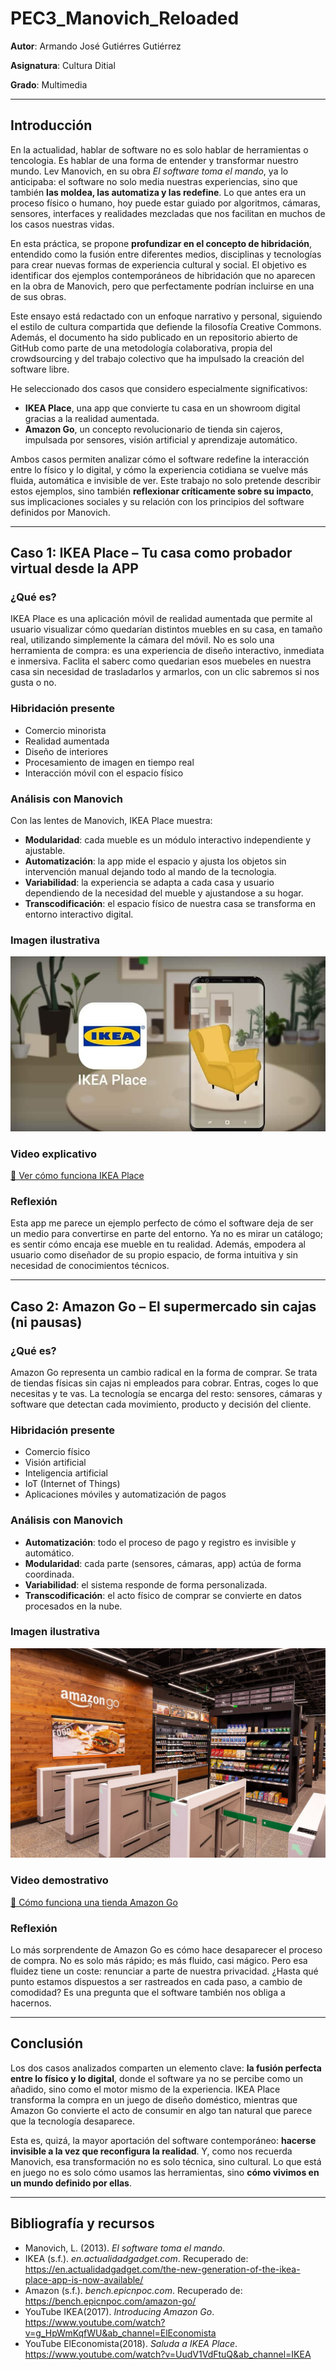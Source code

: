 # PEC3_Manovich_Reloaded

**Autor**: Armando José Gutiérres Gutiérrez

**Asignatura**: Cultura Ditial

**Grado**: Multimedia

---

## Introducción

En la actualidad, hablar de software no es solo hablar de herramientas o tencologia. Es hablar de una forma de entender y transformar nuestro mundo. Lev Manovich, en su obra *El software toma el mando*, ya lo anticipaba: el software no solo media nuestras experiencias, sino que también **las moldea, las automatiza y las redefine**. Lo que antes era un proceso físico o humano, hoy puede estar guiado por algoritmos, cámaras, sensores, interfaces y realidades mezcladas que nos facilitan en muchos de los casos nuestras vidas.

En esta práctica, se propone **profundizar en el concepto de hibridación**, entendido como la fusión entre diferentes medios, disciplinas y tecnologías para crear nuevas formas de experiencia cultural y social. El objetivo es identificar dos ejemplos contemporáneos de hibridación que no aparecen en la obra de Manovich, pero que perfectamente podrían incluirse en una de sus obras.

Este ensayo está redactado con un enfoque narrativo y personal, siguiendo el estilo de cultura compartida que defiende la filosofía Creative Commons. Además, el documento ha sido publicado en un repositorio abierto de GitHub como parte de una metodología colaborativa, propia del crowdsourcing y del trabajo colectivo que ha impulsado la creación del software libre.

He seleccionado dos casos que considero especialmente significativos:

- **IKEA Place**, una app que convierte tu casa en un showroom digital gracias a la realidad aumentada.
- **Amazon Go**, un concepto revolucionario de tienda sin cajeros, impulsada por sensores, visión artificial y aprendizaje automático.

Ambos casos permiten analizar cómo el software redefine la interacción entre lo físico y lo digital, y cómo la experiencia cotidiana se vuelve más fluida, automática e invisible de ver. Este trabajo no solo pretende describir estos ejemplos, sino también **reflexionar críticamente sobre su impacto**, sus implicaciones sociales y su relación con los principios del software definidos por Manovich.

---

## Caso 1: IKEA Place – Tu casa como probador virtual desde la APP

### ¿Qué es?

IKEA Place es una aplicación móvil de realidad aumentada que permite al usuario visualizar cómo quedarían distintos muebles en su casa, en tamaño real, utilizando simplemente la cámara del móvil. No es solo una herramienta de compra: es una experiencia de diseño interactivo, inmediata e inmersiva. Faclita el saberc como quedarian esos muebeles en
nuestra casa sin necesidad de trasladarlos y armarlos, con un clic sabremos si nos gusta o no.

### Hibridación presente

- Comercio minorista
- Realidad aumentada
- Diseño de interiores
- Procesamiento de imagen en tiempo real
- Interacción móvil con el espacio físico

### Análisis con Manovich

Con las lentes de Manovich, IKEA Place muestra:
- **Modularidad**: cada mueble es un módulo interactivo independiente y ajustable.
- **Automatización**: la app mide el espacio y ajusta los objetos sin intervención manual dejando todo al mando de la tecnologia.
- **Variabilidad**: la experiencia se adapta a cada casa y usuario dependiendo de la necesidad del mueble y ajustandose a su hogar.
- **Transcodificación**: el espacio físico de nuestra casa se transforma en entorno interactivo digital.

### Imagen ilustrativa  
![IKEA Place](./ikea.jpg)

### Video explicativo  
[🔗 Ver cómo funciona IKEA Place](https://www.youtube.com/watch?v=UudV1VdFtuQ&ab_channel=IKEA)

### Reflexión

Esta app me parece un ejemplo perfecto de cómo el software deja de ser un medio para convertirse en parte del entorno. Ya no es mirar un catálogo; es sentir cómo encaja ese mueble en tu realidad. Además, empodera al usuario como diseñador de su propio espacio, de forma intuitiva y sin necesidad de conocimientos técnicos.

---

## Caso 2: Amazon Go – El supermercado sin cajas (ni pausas)

### ¿Qué es?

Amazon Go representa un cambio radical en la forma de comprar. Se trata de tiendas físicas sin cajas ni empleados para cobrar. Entras, coges lo que necesitas y te vas. La tecnología se encarga del resto: sensores, cámaras y software que detectan cada movimiento, producto y decisión del cliente.

### Hibridación presente

- Comercio físico
- Visión artificial
- Inteligencia artificial
- IoT (Internet of Things)
- Aplicaciones móviles y automatización de pagos

### Análisis con Manovich

- **Automatización**: todo el proceso de pago y registro es invisible y automático.
- **Modularidad**: cada parte (sensores, cámaras, app) actúa de forma coordinada.
- **Variabilidad**: el sistema responde de forma personalizada.
- **Transcodificación**: el acto físico de comprar se convierte en datos procesados en la nube.

### Imagen ilustrativa  
![IKEA Place](./amazon.jpg)

### Video demostrativo  
[🔗 Cómo funciona una tienda Amazon Go](https://www.youtube.com/watch?v=g_HpWmKqfWU&ab_channel=ElEconomista)

### Reflexión

Lo más sorprendente de Amazon Go es cómo hace desaparecer el proceso de compra. No es solo más rápido; es más fluido, casi mágico. Pero esa fluidez tiene un coste: renunciar a parte de nuestra privacidad. ¿Hasta qué punto estamos dispuestos a ser rastreados en cada paso, a cambio de comodidad? Es una pregunta que el software también nos obliga a hacernos.

---

## Conclusión

Los dos casos analizados comparten un elemento clave: **la fusión perfecta entre lo físico y lo digital**, donde el software ya no se percibe como un añadido, sino como el motor mismo de la experiencia. IKEA Place transforma la compra en un juego de diseño doméstico, mientras que Amazon Go convierte el acto de consumir en algo tan natural que parece que la tecnología desaparece.

Esta es, quizá, la mayor aportación del software contemporáneo: **hacerse invisible a la vez que reconfigura la realidad**. Y, como nos recuerda Manovich, esa transformación no es solo técnica, sino cultural. Lo que está en juego no es solo cómo usamos las herramientas, sino **cómo vivimos en un mundo definido por ellas**.

---

## Bibliografía y recursos

- Manovich, L. (2013). *El software toma el mando*.  
- IKEA (s.f.). *en.actualidadgadget.com*. Recuperado de: https://en.actualidadgadget.com/the-new-generation-of-the-ikea-place-app-is-now-available/
- Amazon (s.f.). *bench.epicnpoc.com*. Recuperado de: https://bench.epicnpoc.com/amazon-go/ 
- YouTube IKEA(2017). *Introducing Amazon Go*. https://www.youtube.com/watch?v=g_HpWmKqfWU&ab_channel=ElEconomista  
- YouTube ElEconomista(2018). *Saluda a IKEA Place*. https://www.youtube.com/watch?v=UudV1VdFtuQ&ab_channel=IKEA


